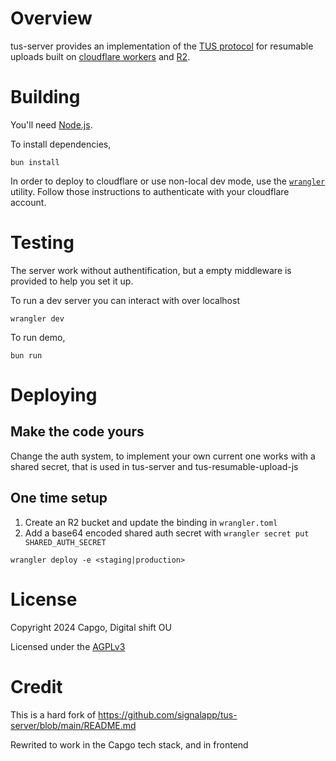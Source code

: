 # Overview

tus-server provides an implementation of the [TUS protocol](https://tus.io) for resumable uploads built on [cloudflare workers](https://www.cloudflare.com/products/workers/) and [R2](https://www.cloudflare.com/products/r2/). 

# Building
You'll need [Node.js](https://nodejs.org/).

To install dependencies,
```
bun install
```

In order to deploy to cloudflare or use non-local dev mode, use the [`wrangler`](https://developers.cloudflare.com/workers/wrangler/install-and-update/) utility. Follow those instructions to authenticate with your cloudflare account.

# Testing

The server work without authentification, but a empty middleware is provided to help you set it up.


To run a dev server you can interact with over localhost
```
wrangler dev
```

To run demo,
```
bun run
```

# Deploying

## Make the code yours

Change the auth system, to implement your own current one works with a shared secret, that is used in tus-server and tus-resumable-upload-js


## One time setup
1. Create an R2 bucket and update the binding in `wrangler.toml`
2. Add a base64 encoded shared auth secret with `wrangler secret put SHARED_AUTH_SECRET`

```
wrangler deploy -e <staging|production>
```

# License

Copyright 2024 Capgo, Digital shift OU

Licensed under the [AGPLv3](LICENSE)

# Credit

This is a hard fork of https://github.com/signalapp/tus-server/blob/main/README.md

Rewrited to work in the Capgo tech stack, and in frontend

